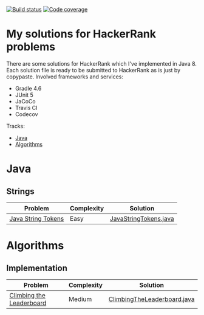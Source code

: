[![Build status](https://img.shields.io/travis/malast88/hackerrank-java.svg)](https://travis-ci.org/malast88/hackerrank-java)
[![Code coverage](https://img.shields.io/codecov/c/gh/malast88/hackerrank-java.svg)](https://codecov.io/gh/malast88/hackerrank-java)
# My solutions for HackerRank problems
There are some solutions for HackerRank which I've implemented in Java 8. Each solution file is ready to be submitted to HackerRank as is just by copypaste.
Involved frameworks and services:
* Gradle 4.6
* JUnit 5
* JaCoCo
* Travis CI
* Codecov

Tracks:
* [Java](#Java)
* [Algorithms](#Algorithms)

# Java
## Strings
|Problem|Complexity|Solution|
|---|---|---|
|[Java String Tokens](https://www.hackerrank.com/challenges/java-string-tokens/problem)|Easy|[JavaStringTokens.java](https://github.com/malast88/hackerrank-java/blob/master/java/strings/java-string-tokens/src/main/java/JavaStringTokens.java)|
# Algorithms
## Implementation
|Problem|Complexity|Solution|
|---|---|---|
|[Climbing the Leaderboard](https://www.hackerrank.com/challenges/climbing-the-leaderboard/problem)|Medium|[ClimbingTheLeaderboard.java](https://github.com/malast88/hackerrank-java/blob/master/algo/impl/climbing-the-leaderboard/src/main/java/ClimbingTheLeaderboard.java)|